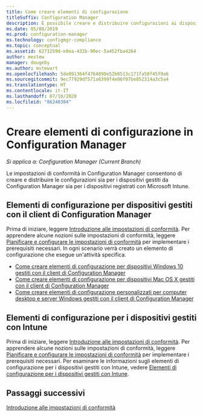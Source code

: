 ```yaml
---
title: Come creare elementi di configurazione
titleSuffix: Configuration Manager
description: È possibile creare e distribuire configurazioni ai dispositivi gestiti da Configuration Manager e registrati in Microsoft Intune.
ms.date: 05/08/2019
ms.prod: configuration-manager
ms.technology: configmgr-compliance
ms.topic: conceptual
ms.assetid: 6271259d-e0ea-432b-90ec-5a452fba4264
author: mestew
manager: dougeby
ms.author: mstewart
ms.openlocfilehash: 5de091364f4764890e52b0513c171fa50f45f9a6
ms.sourcegitcommit: 9ec77929df571a6399f4e06f07be852314a3c5a4
ms.translationtype: HT
ms.contentlocale: it-IT
ms.lasthandoff: 07/10/2020
ms.locfileid: "86240304"
---
```

# <a name="create-configuration-items-in-configuration-manager"></a>Creare elementi di configurazione in Configuration Manager

*Si applica a: Configuration Manager (Current Branch)*

Le impostazioni di conformità in Configuration Manager consentono di creare e distribuire le configurazioni sia per i dispositivi gestiti da Configuration Manager sia per i dispositivi registrati con Microsoft Intune.

## <a name="configuration-items-for-devices-managed-with-the-configuration-manager-client"></a>Elementi di configurazione per dispositivi gestiti con il client di Configuration Manager

Prima di iniziare, leggere [Introduzione alle impostazioni di conformità](../../compliance/get-started/get-started-with-compliance-settings.md). Per apprendere alcune nozioni sulle impostazioni di conformità, leggere [Pianificare e configurare le impostazioni di conformità](../../compliance/plan-design/plan-for-and-configure-compliance-settings.md) per implementare i prerequisiti necessari. In ogni scenario verrà creato un elemento di configurazione che esegue un'attività specifica.

- [Come creare elementi di configurazione per dispositivi Windows 10 gestiti con il client di Configuration Manager](../../compliance/deploy-use/create-configuration-items-for-windows-10-devices-managed-with-the-client.md)
- [Come creare elementi di configurazione per dispositivi Mac OS X gestiti con il client di Configuration Manager](../../compliance/deploy-use/create-configuration-items-for-mac-os-x-devices-managed-with-the-client.md)
- [Come creare elementi di configurazione personalizzati per computer desktop e server Windows gestiti con il client di Configuration Manager](../../compliance/deploy-use/create-custom-configuration-items-for-windows-desktop-and-server-computers-managed-with-the-client.md)

## <a name="configuration-items-for-devices-managed-with-intune"></a>Elementi di configurazione per i dispositivi gestiti con Intune

Prima di iniziare, leggere [Introduzione alle impostazioni di conformità](../../compliance/get-started/get-started-with-compliance-settings.md). Per apprendere alcune nozioni sulle impostazioni di conformità, leggere [Pianificare e configurare le impostazioni di conformità](../../compliance/plan-design/plan-for-and-configure-compliance-settings.md) per implementare i prerequisiti necessari. Per esaminare le informazioni sugli elementi di configurazione per i dispositivi gestiti con Intune, vedere [Elementi di configurazione per i dispositivi gestiti con Intune](../../mdm/understand/what-happened-to-hybrid.md).

## <a name="next-steps"></a>Passaggi successivi

[Introduzione alle impostazioni di conformità](../../compliance/get-started/get-started-with-compliance-settings.md)
